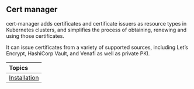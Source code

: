 ## Cert manager

cert-manager adds certificates and certificate issuers as resource types in Kubernetes clusters, and simplifies the process of obtaining, renewing and using those certificates.

It can issue certificates from a variety of supported sources, including Let’s Encrypt, HashiCorp Vault, and Venafi as well as private PKI.

| Topics           |
| :--------------- |
| [Installation](https://github.com/itsbibeksaini/docs/blob/main/Cert%20Manager/installation.md) |
